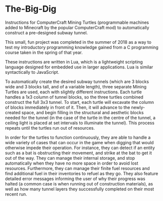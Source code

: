 # The-Big-Dig
Instructions for ComputerCraft Mining Turtles (programmable machines added to Minecraft by the popular ComputerCraft mod) to automatically construct a pre-designed subway tunnel.

This small, fun project was completed in the summer of 2018 as a way to test my introductory programming knowledge gained from a C programming course taken in the spring of that year.

These instructions are written in Lua, which is a lightweight scripting language designed for embedded use in larger applications. Lua is similar syntactically to JavaScript.

To automatically create the desired subway tunnels (which are 3 blocks wide and 3 blocks tall, and of a variable length), three separate Mining Turtles are used, each with slightly different instructions. Each turtle handles a 1x3 column of tunnel blocks, so the three turtles combined construct the full 3x3 tunnel. To start, each turtle will excavate the column of blocks immediately in front of it. Then, it will advance to the newly-created space, and begin filling in the structural and aesthetic blocks needed for the tunnel (in the case of the turtle in the centre of the tunnel, a ceiling light is placed at set intervals to illuminate the tunnel). This process repeats until the turtles run out of resources.

In order for the turtles to function continuously, they are able to handle a wide variety of cases that can occur in the game when digging that would otherwise impede their operation. For instance, they can detect if an entity such as a bat is obstructing their movement, and strike at the bat to get it out of the way. They can manage their internal storage, and stop automatically when they have no more space in order to avoid lost resources. Furthermore, they can manage their finite fuel resources and find additional fuel in their inventories to refuel as they go. They also feature detailed error messages informing the user of why their progress was halted (a common case is when running out of construction materials), as well as how many tunnel layers they successfully completed on their most recent run.
